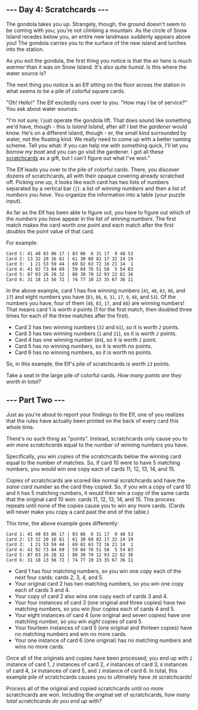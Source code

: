 <article class="day-desc"><h2>--- Day 4: Scratchcards ---</h2><p>The gondola takes you up. Strangely, though, the ground doesn't seem to be coming with you; you're not climbing a mountain. As the circle of Snow Island recedes below you, an entire new landmass suddenly appears above you! The gondola carries you to the surface of the new island and lurches into the station.</p>
<p>As you exit the gondola, the first thing you notice is that the air here is much <em>warmer</em> than it was on Snow Island. It's also quite <em>humid</em>. Is this where the water source is?</p>
<p>The next thing you notice is an Elf sitting on the floor across the station in what seems to be a pile of colorful square cards.</p>
<p>"Oh! Hello!" The Elf excitedly runs over to you. "How may I be of service?" You ask about water sources.</p>
<p>"I'm not sure; I just operate the gondola lift. That does sound like something we'd have, though - this is <em><span title="I find this way funnier than it has any right to be.">Island Island</span></em>, after all! I bet the <em>gardener</em> would know. He's on a different island, though - er, the small kind surrounded by water, not the floating kind. We really need to come up with a better naming scheme. Tell you what: if you can help me with something quick, I'll let you <em>borrow my boat</em> and you can go visit the gardener. I got all these <a href="https://en.wikipedia.org/wiki/Scratchcard" target="_blank">scratchcards</a> as a gift, but I can't figure out what I've won."</p>
<p>The Elf leads you over to the pile of colorful cards. There, you discover dozens of scratchcards, all with their opaque covering already scratched off. Picking one up, it looks like each card has two lists of numbers separated by a vertical bar (<code>|</code>): a list of <em>winning numbers</em> and then a list of <em>numbers you have</em>. You organize the information into a table (your puzzle input).</p>
<p>As far as the Elf has been able to figure out, you have to figure out which of the <em>numbers you have</em> appear in the list of <em>winning numbers</em>. The first match makes the card worth <em>one point</em> and each match after the first <em>doubles</em> the point value of that card.</p>
<p>For example:</p>
<pre><code>Card 1: 41 48 83 86 17 | 83 86  6 31 17  9 48 53
Card 2: 13 32 20 16 61 | 61 30 68 82 17 32 24 19
Card 3:  1 21 53 59 44 | 69 82 63 72 16 21 14  1
Card 4: 41 92 73 84 69 | 59 84 76 51 58  5 54 83
Card 5: 87 83 26 28 32 | 88 30 70 12 93 22 82 36
Card 6: 31 18 13 56 72 | 74 77 10 23 35 67 36 11
</code></pre>
<p>In the above example, card 1 has five winning numbers (<code>41</code>, <code>48</code>, <code>83</code>, <code>86</code>, and <code>17</code>) and eight numbers you have (<code>83</code>, <code>86</code>, <code>6</code>, <code>31</code>, <code>17</code>, <code>9</code>, <code>48</code>, and <code>53</code>). Of the numbers you have, four of them (<code>48</code>, <code>83</code>, <code>17</code>, and <code>86</code>) are winning numbers! That means card 1 is worth <code><em>8</em></code> points (1 for the first match, then doubled three times for each of the three matches after the first).</p>
<ul>
<li>Card 2 has two winning numbers (<code>32</code> and <code>61</code>), so it is worth <code><em>2</em></code> points.</li>
<li>Card 3 has two winning numbers (<code>1</code> and <code>21</code>), so it is worth <code><em>2</em></code> points.</li>
<li>Card 4 has one winning number (<code>84</code>), so it is worth <code><em>1</em></code> point.</li>
<li>Card 5 has no winning numbers, so it is worth no points.</li>
<li>Card 6 has no winning numbers, so it is worth no points.</li>
</ul>
<p>So, in this example, the Elf's pile of scratchcards is worth <code><em>13</em></code> points.</p>
<p>Take a seat in the large pile of colorful cards. <em>How many points are they worth in total?</em></p>
</article><article class="day-desc"><h2 id="part2">--- Part Two ---</h2><p>Just as you're about to report your findings to the Elf, one of you realizes that the rules have actually been printed on the back of every card this whole time.</p>
<p>There's no such thing as "points". Instead, scratchcards only cause you to <em>win more scratchcards</em> equal to the number of winning numbers you have.</p>
<p>Specifically, you win <em>copies</em> of the scratchcards below the winning card equal to the number of matches. So, if card 10 were to have 5 matching numbers, you would win one copy each of cards 11, 12, 13, 14, and 15.</p>
<p>Copies of scratchcards are scored like normal scratchcards and have the <em>same card number</em> as the card they copied. So, if you win a copy of card 10 and it has 5 matching numbers, it would then win a copy of the same cards that the original card 10 won: cards 11, 12, 13, 14, and 15. This process repeats until none of the copies cause you to win any more cards. (Cards will never make you copy a card past the end of the table.)</p>
<p>This time, the above example goes differently:</p>
<pre><code>Card 1: 41 48 83 86 17 | 83 86  6 31 17  9 48 53
Card 2: 13 32 20 16 61 | 61 30 68 82 17 32 24 19
Card 3:  1 21 53 59 44 | 69 82 63 72 16 21 14  1
Card 4: 41 92 73 84 69 | 59 84 76 51 58  5 54 83
Card 5: 87 83 26 28 32 | 88 30 70 12 93 22 82 36
Card 6: 31 18 13 56 72 | 74 77 10 23 35 67 36 11
</code></pre>
<ul>
<li>Card 1 has four matching numbers, so you win one copy each of the next four cards: cards 2, 3, 4, and 5.</li>
<li>Your original card 2 has two matching numbers, so you win one copy each of cards 3 and 4.</li>
<li>Your copy of card 2 also wins one copy each of cards 3 and 4.</li>
<li>Your four instances of card 3 (one original and three copies) have two matching numbers, so you win <em>four</em> copies each of cards 4 and 5.</li>
<li>Your eight instances of card 4 (one original and seven copies) have one matching number, so you win <em>eight</em> copies of card 5.</li>
<li>Your fourteen instances of card 5 (one original and thirteen copies) have no matching numbers and win no more cards.</li>
<li>Your one instance of card 6 (one original) has no matching numbers and wins no more cards.</li>
</ul>
<p>Once all of the originals and copies have been processed, you end up with <code><em>1</em></code> instance of card 1, <code><em>2</em></code> instances of card 2, <code><em>4</em></code> instances of card 3, <code><em>8</em></code> instances of card 4, <code><em>14</em></code> instances of card 5, and <code><em>1</em></code> instance of card 6. In total, this example pile of scratchcards causes you to ultimately have <code><em>30</em></code> scratchcards!</p>
<p>Process all of the original and copied scratchcards until no more scratchcards are won. Including the original set of scratchcards, <em>how many total scratchcards do you end up with?</em></p>
</article>
